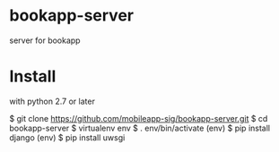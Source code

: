 # bookapp-server
server for bookapp

# Install

with python 2.7 or later

$ git clone https://github.com/mobileapp-sig/bookapp-server.git
$ cd bookapp-server
$ virtualenv env
$ . env/bin/activate
(env) $ pip install django
(env) $ pip install uwsgi
